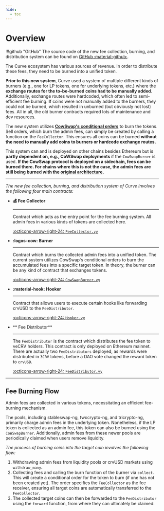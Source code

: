 ```yaml
---
hide:
  - toc
---
```


<h1>Overview</h1>

!!!github "GitHub"
    The source code of the new fee collection, burning, and distribution system can be found on [GitHub :material-github:](https://github.com/curvefi/curve-burners).

The Curve ecosystem has various sources of revenue. In order to distribute these fees, they need to be burned into a unified token.

**Prior to this new system**, Curve used a system of multiple different kinds of burners (e.g., one for LP tokens, one for underlying tokens, etc.) where the **exchange routes for the to-be-burned coins had to be manually added**. Additionally, exchange routes were hardcoded, which often led to semi-efficient fee burning. If coins were not manually added to the burners, they could not be burned, which resulted in unburned (but obviously not lost) fees. All in all, the old burner contracts required lots of maintenance and dev resources.

The new system utilizes **[CowSwap's conditional orders](https://blog.cow.fi/introducing-the-programmatic-order-framework-from-cow-protocol-088a14cb0375)** to burn the tokens. Sell orders, which burn the admin fees, can simply be created by calling a function on the `FeeCollector`. This ensures all coins can be burned **without the need to manually add coins to burners or hardcode exchange routes.**

This system can and is deployed on other chains besides Ethereum but is **partly dependent on, e.g., CoWSwap deployments** if the `CowSwapBurner` is used. **If the CowSwap protocol is deployed on a sidechain, fees can be burned there. For chains where this is not the case, the admin fees are still being burned with the [original architecture](../overview.md).**


---


*The new fee collection, burning, and distribution system of Curve involves the following four main contracts:*

<div class="grid cards" markdown>

- **:moneybag: Fee Collector**

    ---
    Contract which acts as the entry point for the fee burning system. All admin fees in various kinds of tokens are collected here.
    
    [:octicons-arrow-right-24: `FeeCollector.vy`](FeeCollector.md)

- **:logos-cow: Burner**

    ---
    Contract which burns the collected admin fees into a unified token. The current system utilizes CowSwap's conditional orders to burn the accumulated fees into a specific target token. In theory, the burner can be any kind of contract that exchanges tokens.

    [:octicons-arrow-right-24: `CowSwapBurner.vy`](CowSwapBurner.md)

- **:material-hook: Hooker**

    ---
    Contract that allows users to execute certain hooks like forwarding crvUSD to the `FeeDistributor`.

    [:octicons-arrow-right-24: `Hooker.vy`](Hooker.md)

- ** Fee Distributor**

    ---
    The `FeeDistributor` is the contract which distributes the fee token to veCRV holders. This contract is only deployed on Ethereum mainnet. There are actually two `FeeDistributors` deployed, as rewards were distributed in `3CRV` tokens, before a DAO vote changed the reward token to `crvUSD`.

    [:octicons-arrow-right-24: `FeeDistributor.vy`](FeeDistributor.md)

</div>


---


## **Fee Burning Flow**

Admin fees are collected in various tokens, necessitating an efficient fee-burning mechanism.

The pools, including stableswap-ng, twocrypto-ng, and tricrypto-ng, primarily charge admin fees in the underlying token. Nonetheless, if the LP token is collected as an admin fee, this token can also be burned using the `CoWSwapBurner`. Additionally, admin fees from these newer pools are periodically claimed when users remove liquidity.

*The process of burning coins into the target coin involves the following flow:*

1. Withdrawing admin fees from liquidity pools or crvUSD markets using `withdraw_many`.
2. Collecting fees and calling the burn function of the burner via `collect`. This will create a conditional order for the token to burn (if one has not been created yet). The order specifies the `FeeCollector` as the fee receiver, ensuring all target coins are automatically transferred to the `FeeCollector`.
3. The collected target coins can then be forwarded to the `FeeDistributor` using the `forward` function, from where they can ultimately be claimed.